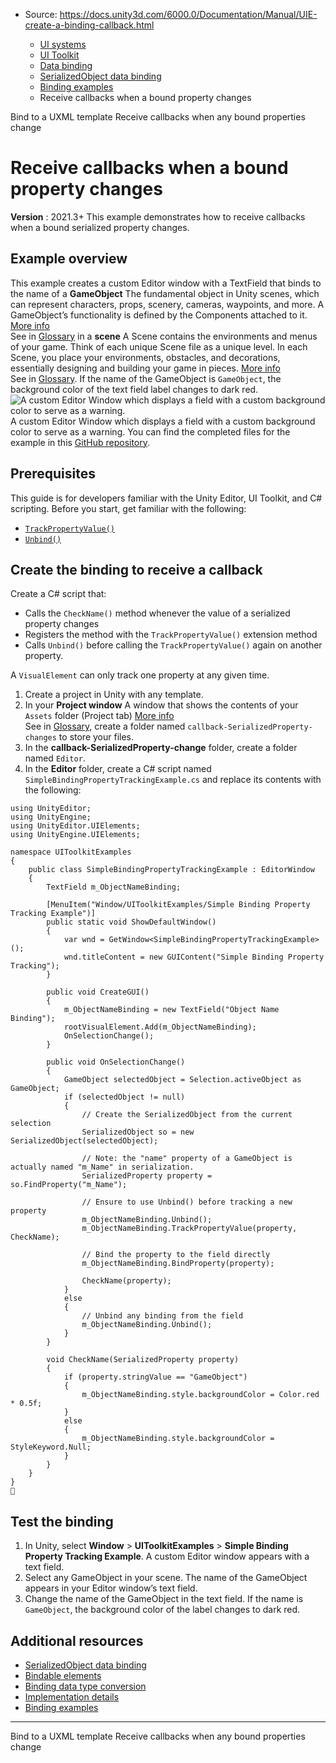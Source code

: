* Source: https://docs.unity3d.com/6000.0/Documentation/Manual/UIE-create-a-binding-callback.html

  * [UI systems](https://docs.unity3d.com/6000.0/Documentation/Manual/UIToolkits.html)
  * [UI Toolkit](https://docs.unity3d.com/6000.0/Documentation/Manual/UIElements.html)
  * [Data binding](https://docs.unity3d.com/6000.0/Documentation/Manual/UIE-data-binding.html)
  * [SerializedObject data binding](https://docs.unity3d.com/6000.0/Documentation/Manual/UIE-editor-binding.html)
  * [Binding examples](https://docs.unity3d.com/6000.0/Documentation/Manual/UIE-binding-examples.html)
  * Receive callbacks when a bound property changes


[](https://docs.unity3d.com/6000.0/Documentation/Manual/UIE-bind-uxml-template.html)
Bind to a UXML template
[](https://docs.unity3d.com/6000.0/Documentation/Manual/UIE-create-a-binding-callback-any-properties.html)
Receive callbacks when any bound properties change
# Receive callbacks when a bound property changes
**Version** : 2021.3+
This example demonstrates how to receive callbacks when a bound serialized property changes.
## Example overview
This example creates a custom Editor window with a TextField that binds to the name of a **GameObject** The fundamental object in Unity scenes, which can represent characters, props, scenery, cameras, waypoints, and more. A GameObject’s functionality is defined by the Components attached to it. [More info](https://docs.unity3d.com/6000.0/Documentation/Manual/class-GameObject.html)  
See in [Glossary](https://docs.unity3d.com/6000.0/Documentation/Manual/Glossary.html#GameObject) in a **scene** A Scene contains the environments and menus of your game. Think of each unique Scene file as a unique level. In each Scene, you place your environments, obstacles, and decorations, essentially designing and building your game in pieces. [More info](https://docs.unity3d.com/6000.0/Documentation/Manual/CreatingScenes.html)  
See in [Glossary](https://docs.unity3d.com/6000.0/Documentation/Manual/Glossary.html#Scene). If the name of the GameObject is `GameObject`, the background color of the text field label changes to dark red. 
![A custom Editor Window which displays a field with a custom background color to serve as a warning.](https://docs.unity3d.com/6000.0/Documentation/uploads/Main/uie_bind_callback_a_property.png) A custom Editor Window which displays a field with a custom background color to serve as a warning.
You can find the completed files for the example in this [GitHub repository](https://github.com/Unity-Technologies/ui-toolkit-manual-code-examples/tree/master/callback-SerializedProperty-changes).
## Prerequisites
This guide is for developers familiar with the Unity Editor, UI Toolkit, and C# scripting. Before you start, get familiar with the following:
  * [`TrackPropertyValue()`](https://docs.unity3d.com/6000.0/Documentation/ScriptReference/UIElements.BindingExtensions.TrackPropertyValue.html)
  * [`Unbind()`](https://docs.unity3d.com/6000.0/Documentation/ScriptReference/UIElements.BindingExtensions.Unbind.html)


## Create the binding to receive a callback
Create a C# script that:
  * Calls the `CheckName()` method whenever the value of a serialized property changes
  * Registers the method with the `TrackPropertyValue()` extension method
  * Calls `Unbind()` before calling the `TrackPropertyValue()` again on another property.


A `VisualElement` can only track one property at any given time.
  1. Create a project in Unity with any template.
  2. In your **Project window** A window that shows the contents of your `Assets` folder (Project tab) [More info](https://docs.unity3d.com/6000.0/Documentation/Manual/ProjectView.html)  
See in [Glossary](https://docs.unity3d.com/6000.0/Documentation/Manual/Glossary.html#Projectwindow), create a folder named `callback-SerializedProperty-changes` to store your files.
  3. In the **callback-SerializedProperty-change** folder, create a folder named `Editor`.
  4. In the **Editor** folder, create a C# script named `SimpleBindingPropertyTrackingExample.cs` and replace its contents with the following:
```
using UnityEditor;
using UnityEngine;
using UnityEditor.UIElements;
using UnityEngine.UIElements;

namespace UIToolkitExamples
{
    public class SimpleBindingPropertyTrackingExample : EditorWindow
    {
        TextField m_ObjectNameBinding;

        [MenuItem("Window/UIToolkitExamples/Simple Binding Property Tracking Example")]
        public static void ShowDefaultWindow()
        {
            var wnd = GetWindow<SimpleBindingPropertyTrackingExample>();
            wnd.titleContent = new GUIContent("Simple Binding Property Tracking");
        }
            
        public void CreateGUI()
        {
            m_ObjectNameBinding = new TextField("Object Name Binding");
            rootVisualElement.Add(m_ObjectNameBinding);
            OnSelectionChange();
        }

        public void OnSelectionChange()
        {
            GameObject selectedObject = Selection.activeObject as GameObject;
            if (selectedObject != null)
            {
                // Create the SerializedObject from the current selection
                SerializedObject so = new SerializedObject(selectedObject);

                // Note: the "name" property of a GameObject is actually named "m_Name" in serialization.
                SerializedProperty property = so.FindProperty("m_Name");
                    
                // Ensure to use Unbind() before tracking a new property
                m_ObjectNameBinding.Unbind();
                m_ObjectNameBinding.TrackPropertyValue(property, CheckName);

                // Bind the property to the field directly
                m_ObjectNameBinding.BindProperty(property);

                CheckName(property);
            }
            else
            {
                // Unbind any binding from the field
                m_ObjectNameBinding.Unbind();
            }
        }

        void CheckName(SerializedProperty property)
        {
            if (property.stringValue == "GameObject")
            {
                m_ObjectNameBinding.style.backgroundColor = Color.red * 0.5f;
            }
            else
            {
                m_ObjectNameBinding.style.backgroundColor = StyleKeyword.Null;
            }
        }
    }
}

```



## Test the binding
  1. In Unity, select **Window** > **UIToolkitExamples** > **Simple Binding Property Tracking Example**. A custom Editor window appears with a text field.
  2. Select any GameObject in your scene. The name of the GameObject appears in your Editor window’s text field.
  3. Change the name of the GameObject in the text field. If the name is `GameObject`, the background color of the label changes to dark red.


## Additional resources
  * [SerializedObject data binding](https://docs.unity3d.com/6000.0/Documentation/Manual/UIE-Binding.html)
  * [Bindable elements](https://docs.unity3d.com/6000.0/Documentation/Manual/UIE-bindable-elements.html)
  * [Binding data type conversion](https://docs.unity3d.com/6000.0/Documentation/Manual/UIE-binding-data-type-conversion.html)
  * [Implementation details](https://docs.unity3d.com/6000.0/Documentation/Manual/UIE-binding-implementation-details.html)
  * [Binding examples](https://docs.unity3d.com/6000.0/Documentation/Manual/UIE-binding-examples.html)


* * *
[](https://docs.unity3d.com/6000.0/Documentation/Manual/UIE-bind-uxml-template.html)
Bind to a UXML template
[](https://docs.unity3d.com/6000.0/Documentation/Manual/UIE-create-a-binding-callback-any-properties.html)
Receive callbacks when any bound properties change
